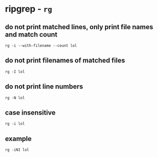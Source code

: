 # ripgrep - `rg`

## do not print matched lines, only print file names and match count

`rg -i --with-filename --count lol`

## do not print filenames of matched files

`rg -I lol`

## do not print line numbers

`rg -N lol`

## case insensitive

`rg -i lol`

## example

`rg -iNI lol`
